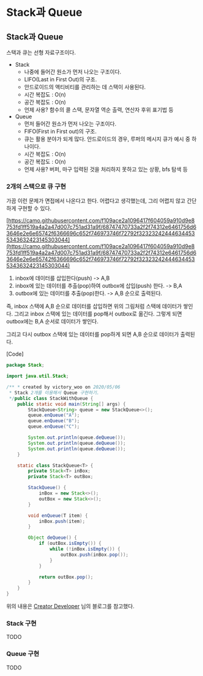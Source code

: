 # Stack과 Queue

## **Stack과 Queue**

스택과 큐는 선형 자료구조이다.

- Stack
  - 나중에 들어간 원소가 먼저 나오는 구조이다.
  - LIFO(Last in First Out)의 구조.
  - 안드로이드의 액티비티를 관리하는 데 스택이 사용된다.
  - 시간 복잡도 : O(n)
  - 공간 복잡도 : O(n)
  - 언제 사용? 함수의 콜 스택, 문자열 역순 출력, 연산자 후위 표기법 등
- Queue
  - 먼저 들어간 원소가 먼저 나오는 구조이다.
  - FIFO(First in First out)의 구조.
  - 큐는 활용 분야가 되게 많다. 안드로이드의 경우, 루퍼의 메시지 큐가 예시 중 하나이다.
  - 시간 복잡도 : O(n)
  - 공간 복잡도 : O(n)
  - 언제 사용? 버퍼, 마구 입력된 것을 처리하지 못하고 있는 상황, bfs 탐색 등

### **2개의 스택으로 큐 구현**

가끔 이런 문제가 면접에서 나온다고 한다. 어렵다고 생각했는데, 그리 어렵지 않고 간단하게 구현할 수 있다.

[https://camo.githubusercontent.com/f109ace2a1096417f604059a910d9e8753fd1ff519a4a2a47d007c751ad31a9f/68747470733a2f2f74312e6461756d63646e2e6e65742f6366696c652f746973746f72792f323232424446344535343632423145303044](https://camo.githubusercontent.com/f109ace2a1096417f604059a910d9e8753fd1ff519a4a2a47d007c751ad31a9f/68747470733a2f2f74312e6461756d63646e2e6e65742f6366696c652f746973746f72792f323232424446344535343632423145303044)

1. inbox에 데이터를 삽입한다(push) -> A,B
2. inbox에 있는 데이터를 추출(pop)하여 outbox에 삽입(push) 한다. -> B,A
3. outbox에 있는 데이터를 추출(pop)한다. -> A,B 순으로 출력된다.

즉, inbox 스택에 A,B 순으로 데이터를 삽입하면 위의 그림처럼 스택에 데이터가 쌓인다. 그리고 inbox 스택에 있는 데이터를 pop해서 outbox로 옮긴다. 그렇게 되면 outbox에는 B,A 순서로 데이터가 쌓인다.

그리고 다시 outbox 스택에 있는 데이터를 pop하게 되면 A,B 순으로 데이터가 출력된다.

[Code]

```java
package Stack;

import java.util.Stack;

/** * created by victory_woo on 2020/05/06
 * Stack 2개를 이용해서 Queue 구현하기.
 */public class StackWithQueue {
    public static void main(String[] args) {
        StackQueue<String> queue = new StackQueue<>();
        queue.enQueue("A");
        queue.enQueue("B");
        queue.enQueue("C");

        System.out.println(queue.deQueue());
        System.out.println(queue.deQueue());
        System.out.println(queue.deQueue());
    }

    static class StackQueue<T> {
        private Stack<T> inBox;
        private Stack<T> outBox;

        StackQueue() {
            inBox = new Stack<>();
            outBox = new Stack<>();
        }

        void enQueue(T item) {
            inBox.push(item);
        }

        Object deQueue() {
            if (outBox.isEmpty()) {
                while (!inBox.isEmpty()) {
                    outBox.push(inBox.pop());
                }
            }

            return outBox.pop();
        }
    }
}
```

위의 내용은 [Creator Developer](https://creatordev.tistory.com/83) 님의 블로그를 참고했다.

### **Stack 구현**

TODO

### **Queue 구현**

TODO
